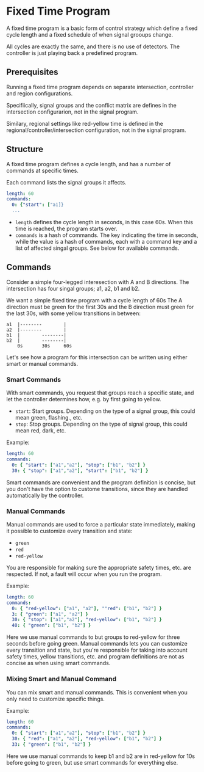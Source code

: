 # Fixed Time Program
A fixed time program is a basic form of control strategy which define a fixed cycle length and a fixed schedule of when signal grooups change.

All cycles are exactly the same, and there is no use of detectors. The controller is just playing back a predefined program.

## Prerequisites
Running a fixed time program depends on separate intersection, controller and region configurations.

Specifiically, signal groups and the conflict matrix are defines in the intersection configurarion, not in the signal program.

Similary, regional settings like red-yellow time is defined in the regional/controller/intersection configuration, not in the signal program.

## Structure
A fixed time program defines a cycle length, and has a number of commands at specific times.

Each command lists the signal groups it affects.

```yaml
length: 60
commands:
  0: {"start": ["a1]}
  ...
```

- `length` defines the cycle length in seconds, in this case 60s. When this time is reached, the program starts over.
- `commands` is a hash of commands. The key indicating the time in seconds, while the value is a hash of commands,
each with a command key and a list of affected singal groups. See below for available commands.

## Commands
Consider a simple four-legged interesection with A and B directions. The intersection has four singal groups; a1, a2, b1 and b2.

We want a simple fixed time program with a cycle length of 60s The A direction must be green for the first 30s and the B direction must green for the last 30s, with some yellow transitions in between:

```
a1  |--------        |
a2  |--------        |
b1  |        --------|
b2  |        --------|
    0s       30s     60s
```

Let's see how a program for this intersection can be written using either smart or manual commands.

### Smart Commands
With smart commands, you request that groups reach a specific state, and let the controller determines how, e.g. by first going to yellow.

- `start`: Start groups. Depending on the type of a signal group, this could mean green, flashing., etc.
- `stop`: Stop groups. Depending on the type of signal group, this could mean red, dark, etc.

Example:

```yaml
length: 60
commands:
  0: { "start": ["a1","a2"], "stop": ["b1", "b2"] }
  30: { "stop": ["a1","a2"], "start": ["b1", "b2"] }
```

Smart commands are convenient and the program definition is concise, but you don't have the option
to custome transitions, since they are handled automatically by the controller.

### Manual Commands
Manual commands are used to force a particular state immediately, making it possible to customize every transition and state:

- `green`
- `red`
- `red-yellow`

You are responsible for making sure the appropriate safety times, etc. are respected. If not, a fault will occur when you
run the program.

Example:

```yaml
length: 60
commands:
  0: { "red-yellow": ["a1", "a2"], ""red": ["b1", "b2"] }
  3: { "green": ["a1", "a2"] }
  30: { "stop": ["a1","a2"], "red-yellow": ["b1", "b2"] }
  40: { "green": ["b1", "b2"] }
```

Here we use manual commands to but groups to red-yellow for three seconds before going green.
Manual commands lets you can customize every transition and state, but you're responsible for taking into account safety times, 
yellow transitions, etc. and program definitions are not as concise as when using smart commands.

### Mixing Smart and Manual Command
You can mix smart and manual commands. This is convenient when you only need to customize specific things.

Example:

```yaml
length: 60
commands:
  0: { "start": ["a1","a2"], "stop": ["b1", "b2"] }
  30: { "red": ["a1", "a2"], "red-yellow": ["b1", "b2"] }
  33: { "green": ["b1", "b2"] }
```

Here we use manual commands to keep b1 and b2 are in red-yellow for 10s before going to green, but use smart commands
for everything else.
